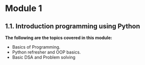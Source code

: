 # Module 1

## 1.1. Introduction programming using Python

**The following are the topics covered in this module:**

- Basics of Programming.
- Python refresher and OOP basics.
- Basic DSA and Problem solving
